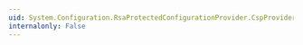 ```yaml
---
uid: System.Configuration.RsaProtectedConfigurationProvider.CspProviderName
internalonly: False
---
```


